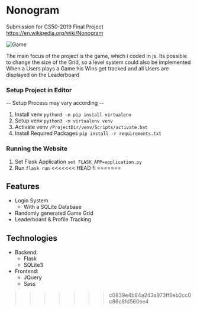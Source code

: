 # Nonogram #
Submission for CS50-2019 Final Project
https://en.wikipedia.org/wiki/Nonogram

![Game](https://i.imgur.com/Q6AwRJI.png)


The main focus of the project is the game, which i coded in js.
Its possible to change the size of the Grid, so a level system could also be implemented
When a Users plays a Game his Wins get tracked and all Users are displayed on the Leaderboard

### Setup Project in Editor ###
-- Setup Process may vary according --
1. Install venv 
`python3 -m pip install virtualenv`
2. Setup venv
`python3 -m virtualenv venv`
3. Activate venv
`/ProjectDir/venv/Scripts/activate.bat`
4. Install Required Packages
`pip install -r requirements.txt`

### Running the Website ##
1. Set Flask Application
`set FLASK_APP=application.py`
2. Run
`flask run`
<<<<<<< HEAD
fl
=======

## Features ##
* Login System
    * With a SQLite Database
* Randomly generated Game Grid
* Leaderboard & Profile Tracking

## Technologies ##
* Backend:
    * Flask
    * SQLite3
* Frontend:
    * JQuery
    * Sass
 
>>>>>>> c0839e4b84a243a973ff8eb2cc0c86c8fd560ee4
